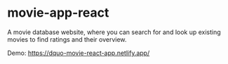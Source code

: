 # __movie-app-react__
A movie database website, where you can search for and look up existing movies to find ratings and their overview.

Demo: https://dquo-movie-react-app.netlify.app/


